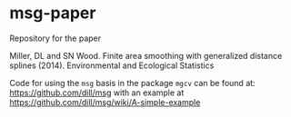 msg-paper
=========

Repository for the paper

Miller, DL and SN Wood. Finite area smoothing with generalized distance splines (2014). Environmental and Ecological Statistics

Code for using the `msg` basis in the package `mgcv` can be found at: https://github.com/dill/msg with an example at https://github.com/dill/msg/wiki/A-simple-example
